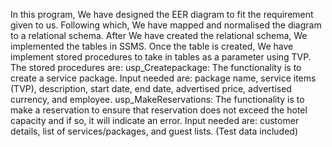 In this program, We have designed the EER diagram to fit the requirement given to us.
Following which, We have mapped and normalised the diagram to a relational schema.
After We have created the relational schema, We implemented the tables in SSMS.
Once the table is created, We have implement stored procedures to take in tables as a parameter using TVP.
The stored procedures are:
usp_Createpackage: The functionality is to create a service package. Input needed are: package name, service items (TVP), description, start date, end date, advertised price, advertised currency, and employee.
usp_MakeReservations: The functionality is to make a reservation to ensure that reservation does not exceed the hotel capacity and if so, it will indicate an error. Input needed are: customer details, list of services/packages, and guest lists.
(Test data included)
